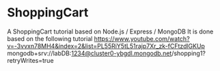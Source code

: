 # ShoppingCart
A ShoppingCart tutorial based on Node.js / Express / MongoDB
It is done based on the following tutorial
https://www.youtube.com/watch?v=-3vvxn78MH4&index=2&list=PL55RiY5tL51rajp7Xr_zk-fCFtzdlGKUp
mongodb+srv://labDB:1234@cluster0-ybgdl.mongodb.net/shopping1?retryWrites=true
